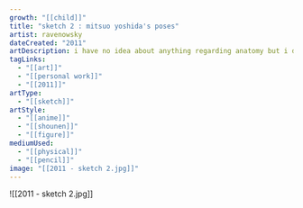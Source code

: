 ```yaml
---
growth: "[[child]]"
title: "sketch 2 : mitsuo yoshida's poses"
artist: ravenowsky
dateCreated: "2011"
artDescription: i have no idea about anything regarding anatomy but i did pretty well with the guidelines here
tagLinks:
  - "[[art]]"
  - "[[personal work]]"
  - "[[2011]]"
artType:
  - "[[sketch]]"
artStyle:
  - "[[anime]]"
  - "[[shounen]]"
  - "[[figure]]"
mediumUsed:
  - "[[physical]]"
  - "[[pencil]]"
image: "[[2011 - sketch 2.jpg]]"
---
```

![[2011 - sketch 2.jpg]]